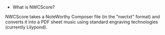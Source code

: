 * What is NWCScore?

NWCScore takes a NoteWorthy Composer file (in the "nwctxt" format) and
converts it into a PDF sheet music using standard engraving
technologies (currently Lilypond).
